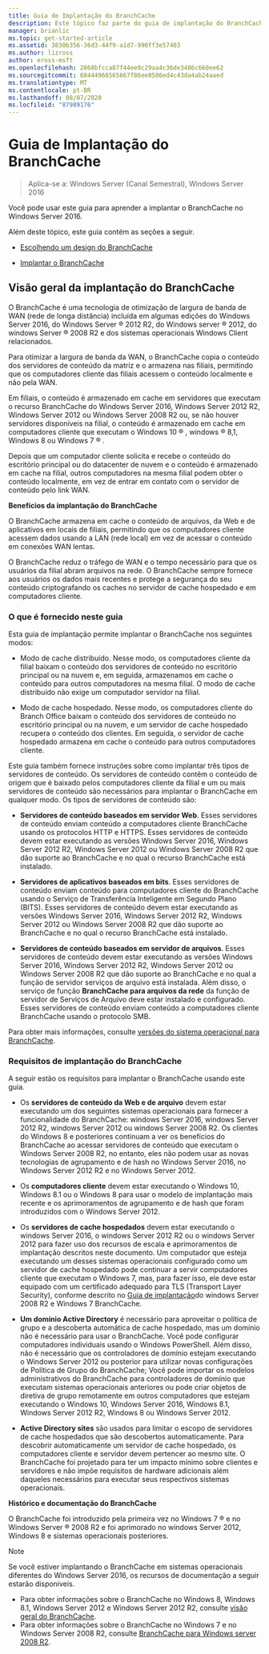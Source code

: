 ```yaml
---
title: Guia de Implantação do BranchCache
description: Este tópico faz parte do guia de implantação do BranchCache para o Windows Server 2016, que demonstra como implantar o BranchCache em modos de cache distribuídos e hospedados para otimizar o uso de largura de banda WAN em filiais
manager: brianlic
ms.topic: get-started-article
ms.assetid: 3830b356-36d3-44f9-a1d7-990ff3e57403
ms.author: lizross
author: eross-msft
ms.openlocfilehash: 2868bfcca87f44ee9c29aa4c36de3486c660ee62
ms.sourcegitcommit: 68444968565667f86ee0586ed4c43da4ab24aaed
ms.translationtype: MT
ms.contentlocale: pt-BR
ms.lasthandoff: 08/07/2020
ms.locfileid: "87989176"
---
```

# <a name="branchcache-deployment-guide"></a>Guia de Implantação do BranchCache

>Aplica-se a: Windows Server (Canal Semestral), Windows Server 2016

Você pode usar este guia para aprender a implantar o BranchCache no Windows Server 2016.

Além deste tópico, este guia contém as seções a seguir.

-   [Escolhendo um design do BranchCache](../../branchcache/plan/Choosing-a-BranchCache-Design.md)

-   [Implantar o BranchCache](../../branchcache/deploy/Deploy-BranchCache.md)

## <a name="branchcache-deployment-overview"></a>Visão geral da implantação do BranchCache

O BranchCache é uma tecnologia de otimização de largura de banda de WAN (rede de longa distância) incluída em algumas edições do Windows Server 2016, do Windows Server &reg; 2012 R2, do Windows server &reg; 2012, do windows Server &reg; 2008 R2 e dos sistemas operacionais Windows Client relacionados.

Para otimizar a largura de banda da WAN, o BranchCache copia o conteúdo dos servidores de conteúdo da matriz e o armazena nas filiais, permitindo que os computadores cliente das filiais acessem o conteúdo localmente e não pela WAN.

Em filiais, o conteúdo é armazenado em cache em servidores que executam o recurso BranchCache do Windows Server 2016, Windows Server 2012 R2, Windows Server 2012 ou Windows Server 2008 R2 ou, se não houver servidores disponíveis na filial, o conteúdo é armazenado em cache em computadores cliente que executam o Windows 10 &reg; , windows &reg; 8,1, Windows 8 ou Windows 7 &reg; .

Depois que um computador cliente solicita e recebe o conteúdo do escritório principal ou do datacenter de nuvem e o conteúdo é armazenado em cache na filial, outros computadores na mesma filial podem obter o conteúdo localmente, em vez de entrar em contato com o servidor de conteúdo pelo link WAN.

**Benefícios da implantação do BranchCache**

O BranchCache armazena em cache o conteúdo de arquivos, da Web e de aplicativos em locais de filiais, permitindo que os computadores cliente acessem dados usando a LAN (rede local) em vez de acessar o conteúdo em conexões WAN lentas.

O BranchCache reduz o tráfego de WAN e o tempo necessário para que os usuários da filial abram arquivos na rede.  O BranchCache sempre fornece aos usuários os dados mais recentes e protege a segurança do seu conteúdo criptografando os caches no servidor de cache hospedado e em computadores cliente.

### <a name="what-this-guide-provides"></a>O que é fornecido neste guia
Esta guia de implantação permite implantar o BranchCache nos seguintes modos:

-   Modo de cache distribuído. Nesse modo, os computadores cliente da filial baixam o conteúdo dos servidores de conteúdo no escritório principal ou na nuvem e, em seguida, armazenamos em cache o conteúdo para outros computadores na mesma filial. O modo de cache distribuído não exige um computador servidor na filial.

-   Modo de cache hospedado. Nesse modo, os computadores cliente do Branch Office baixam o conteúdo dos servidores de conteúdo no escritório principal ou na nuvem, e um servidor de cache hospedado recupera o conteúdo dos clientes. Em seguida, o servidor de cache hospedado armazena em cache o conteúdo para outros computadores cliente.

Este guia também fornece instruções sobre como implantar três tipos de servidores de conteúdo. Os servidores de conteúdo contêm o conteúdo de origem que é baixado pelos computadores cliente da filial e um ou mais servidores de conteúdo são necessários para implantar o BranchCache em qualquer modo. Os tipos de servidores de conteúdo são:

-   **Servidores de conteúdo baseados em servidor Web**. Esses servidores de conteúdo enviam conteúdo a computadores cliente BranchCache usando os protocolos HTTP e HTTPS. Esses servidores de conteúdo devem estar executando as versões Windows Server 2016, Windows Server 2012 R2, Windows Server 2012 ou Windows Server 2008 R2 que dão suporte ao BranchCache e no qual o recurso BranchCache está instalado.

-   **Servidores de aplicativos baseados em bits**. Esses servidores de conteúdo enviam conteúdo para computadores cliente do BranchCache usando o Serviço de Transferência Inteligente em Segundo Plano (BITS). Esses servidores de conteúdo devem estar executando as versões Windows Server 2016, Windows Server 2012 R2, Windows Server 2012 ou Windows Server 2008 R2 que dão suporte ao BranchCache e no qual o recurso BranchCache está instalado.

-   **Servidores de conteúdo baseados em servidor de arquivos**. Esses servidores de conteúdo devem estar executando as versões Windows Server 2016, Windows Server 2012 R2, Windows Server 2012 ou Windows Server 2008 R2 que dão suporte ao BranchCache e no qual a função de servidor serviços de arquivo está instalada. Além disso, o serviço de função **BranchCache para arquivos da rede** da função de servidor de Serviços de Arquivo deve estar instalado e configurado. Esses servidores de conteúdo enviam conteúdo a computadores cliente BranchCache usando o protocolo SMB.

Para obter mais informações, consulte [versões do sistema operacional para BranchCache](../branchcache.md#bkmk_os).

### <a name="branchcache-deployment-requirements"></a>Requisitos de implantação do BranchCache

A seguir estão os requisitos para implantar o BranchCache usando este guia.

-   Os **servidores de conteúdo da Web e de arquivo** devem estar executando um dos seguintes sistemas operacionais para fornecer a funcionalidade do BranchCache: windows Server 2016, windows Server 2012 R2, windows Server 2012 ou windows Server 2008 R2. Os clientes do Windows 8 e posteriores continuam a ver os benefícios do BranchCache ao acessar servidores de conteúdo que executam o Windows Server 2008 R2, no entanto, eles não podem usar as novas tecnologias de agrupamento e de hash no Windows Server 2016, no Windows Server 2012 R2 e no Windows Server 2012.

-   Os **computadores cliente** devem estar executando o Windows 10, Windows 8.1 ou o Windows 8 para usar o modelo de implantação mais recente e os aprimoramentos de agrupamento e de hash que foram introduzidos com o Windows Server 2012.

-   Os **servidores de cache hospedados** devem estar executando o windows Server 2016, o windows Server 2012 R2 ou o windows Server 2012 para fazer uso dos recursos de escala e aprimoramentos de implantação descritos neste documento.  Um computador que esteja executando um desses sistemas operacionais configurado como um servidor de cache hospedado pode continuar a servir computadores cliente que executam o Windows 7, mas, para fazer isso, ele deve estar equipado com um certificado adequado para TLS (Transport Layer Security), conforme descrito no [Guia de implantação](/previous-versions/windows/it-pro/windows-server-2008-R2-and-2008/ee649232(v=ws.10))do windows Server 2008 R2 e Windows 7 BranchCache.

-   **Um domínio Active Directory** é necessário para aproveitar o política de grupo e a descoberta automática de cache hospedado, mas um domínio não é necessário para usar o BranchCache.  Você pode configurar computadores individuais usando o Windows PowerShell. Além disso, não é necessário que os controladores de domínio estejam executando o Windows Server 2012 ou posterior para utilizar novas configurações de Política de Grupo do BranchCache; Você pode importar os modelos administrativos do BranchCache para controladores de domínio que executam sistemas operacionais anteriores ou pode criar objetos de diretiva de grupo remotamente em outros computadores que estejam executando o Windows 10, Windows Server 2016, Windows 8.1, Windows Server 2012 R2, Windows 8 ou Windows Server 2012.

-   **Active Directory sites** são usados para limitar o escopo de servidores de cache hospedados que são descobertos automaticamente.  Para descobrir automaticamente um servidor de cache hospedado, os computadores cliente e servidor devem pertencer ao mesmo site. O BranchCache foi projetado para ter um impacto mínimo sobre clientes e servidores e não impõe requisitos de hardware adicionais além daqueles necessários para executar seus respectivos sistemas operacionais.

**Histórico e documentação do BranchCache**

O BranchCache foi introduzido pela primeira vez no Windows 7 &reg; e no Windows Server &reg; 2008 R2 e foi aprimorado no windows Server 2012, Windows 8 e sistemas operacionais posteriores.

> [!NOTE]
> Se você estiver implantando o BranchCache em sistemas operacionais diferentes do Windows Server 2016, os recursos de documentação a seguir estarão disponíveis.
>
> - Para obter informações sobre o BranchCache no Windows 8, Windows 8.1, Windows Server 2012 e Windows Server 2012 R2, consulte [visão geral do BranchCache](/previous-versions/windows/it-pro/windows-server-2012-R2-and-2012/hh831696(v=ws.11)).
> - Para obter informações sobre o BranchCache no Windows 7 e no Windows Server 2008 R2, consulte [BranchCache para Windows server 2008 R2](/previous-versions/windows/it-pro/windows-server-2008-R2-and-2008/dd996634(v=ws.10)).